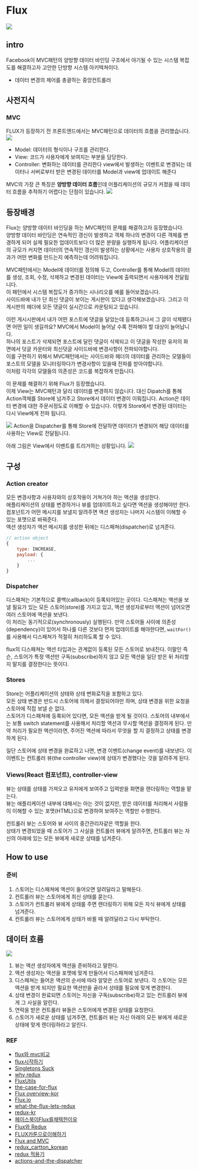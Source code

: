 # Flux

![](../resource/img/react/fluxLogo.png)

## intro

Facebook이 MVC패턴의 양방향 데이터 바인딩 구조에서 야기될 수 있는 시스템 복잡도를 해결하고자 고안한 단방향 시스템 아키텍쳐이다.

- 데이터 변경의 제어를 총괄하는 중앙컨트롤러

## 사전지식

### MVC

FLUX가 등장하기 전 프론트엔드에서는 MVC패턴으로 데이터의 흐름을 관리했습니다.
![](../resource/img/react/mvc.png)

- Model: 데이터의 형식이나 구조를 관리한다.
- View: 코드가 사용자에게 보여지는 부분을 담당한다.
- Controller: 변화하는 데이터를 관리한다 view에서 발생하는 이벤트로 변경되는 데이터나 서버로부터 받은 변경된 데이터를 Model과 view에 업데이트 해준다

MVC의 가장 큰 특징은 **양방향 데이터 흐름**인데 어플리케이션의 규모가 커졌을 때 데이터 흐름을 추적하기 어렵다는 단점이 있습니다.
![](../resource/img/react/complex_mvc.png)

## 등장배경

Flux는 양방향 데이터 바인딩을 하는 MVC패턴의 문제를 해결하고자 등장했습니다.  
양방향 데이터 바인딩은 연속적인 갱신이 발생하고 객체 하나의 변경이 다른 객체를 변경하게 되어 실제 필요한 업데이트보다 더 많은 분량을 실행하게 됩니다.
어플리케이션의 규모가 커지면 데이터의 연속적인 갱신이 발생하는 상황에서는 사용자 상호작용의 결과가 어떤 변화를 만드는지 예측하는데 어려워집니다.

MVC패턴에서는 Model에 데이터를 정의해 두고, Controller를 통해 Model의 데이터를 생성, 조회, 수정, 삭제하고 변경된 데이터는 View에 출력되면서 사용자에게 전달됩니다.  
이 패턴에서 시스템 복잡도가 증가하는 시나리오를 예를 들어보겠습니다.  
사이드바에 내가 단 최신 댓글이 보이는 게시판이 있다고 생각해보겠습니다.
그리고 이 게시판의 헤더에 모든 댓글이 실시간으로 카운팅되고 있습니다.

이런 게시시판에서 내가 어떤 포스트에 댓글을 달았는데 등록하고나서 그 글이 삭제됐다면 어떤 일이 생길까요?
MVC에서 Model이 늘어날 수록 전파해야 할 대상이 늘어납니다.  
하나의 포스트가 삭제되면 포스트에 달린 댓글이 삭제되고 이 댓글을 작성한 유저의 화면에서 덧글 카운터와 최신덧글 사이드바에 변경사항이 전파되야합니다.  
이를 구현하기 위해서 MVC패턴에서는 사이드바와 헤더의 데이터를 관리하는 모델들이 포스트의 모델을 모니터링하다가 변경사항이 있을때 전파를 받아야합니다.  
이처럼 각각의 모델들의 의존성은 코드를 복잡하게 만듭니다.

이 문제를 해결하기 위해 Flux가 등장했습니다.  
이제 View는 MVC패턴과 달리 데이터를 변경하지 않습니다. 대신 Dipatch를 통해 Action객체를 Store에 넘겨주고 Store에서 데이터 변경이 이뤄집니다. Action은 데이터 변경에 대한 주문서정도로 이해할 수 있습니다. 이렇게 Store에서 변경된 데이터는 다시 View에게 전파 됩니다.

![](../resource/img/react/flux.png)
Action을 Dispatcher를 통해 Store에 전달하면 데이터가 변경되어 해당 데이터를 사용하는 View로 전달됩니다.

아래 그림은 View에서 이벤트를 트리거하는 상황입니다.
![](../resource/img/react/flux2.png)

## 구성

### Action creator

모든 변경사항과 사용자와의 상호작용이 거쳐가야 하는 액션을 생성한다.  
애플리케이션의 상태를 변경하거나 뷰를 업데이트하고 싶다면 액션을 생성해야만 한다.  
컴포넌트가 어떤 메시지를 보낼지 알려주면 액션 생성자는 나머지 시스템이 이해할 수 있는 포맷으로 바꿔준다.  
액션 생성자가 액션 메시지를 생성한 뒤에는 디스패쳐(dispatcher)로 넘겨준다.

```js
// action object
{
    type: INCREASE,
    payload: {
        ...
    }
}
```

### Dispatcher

디스패쳐는 기본적으로 콜백(callback)이 등록되어있는 곳이다. 디스패쳐는 액션을 보낼 필요가 있는 모든 스토어(store)를 가지고 있고, 액션 생성자로부터 액션이 넘어오면 여러 스토어에 액션을 보낸다.  
이 처리는 동기적으로(synchronously) 실행된다. 만약 스토어들 사이에 의존성(dependency)이 있어서 하나를 다른 것보다 먼저 업데이트를 해야한다면, `waitFor()`를 사용해서 디스패쳐가 적절히 처리하도록 할 수 있다.

flux의 디스패쳐는 액션 타입과는 관계없이 등록된 모든 스토어로 보내진다. 이말인 즉슨, 스토어가 특정 액션만 구독(subscribe)하지 않고 모든 액션을 일단 받은 뒤 처리할지 말지를 결정한다는 뜻이다.

### Stores

Store는 어플리케이션의 상태와 상태 변화로직을 포함하고 있다.  
모든 상태 변경은 반드시 스토어에 의해서 결정되어야만 하며, 상태 변경을 위한 요청을 스토어에 직접 보낼 순 없다.  
스토어가 디스패쳐에 등록되어 있다면, 모든 액션을 받게 될 것이다. 스토어의 내부에서는 보통 switch statement를 사용해서 처리할 액션과 무시할 액션을 결정하게 된다. 만약 처리가 필요한 액션이라면, 주어진 액션에 따라서 무엇을 할 지 결정하고 상태를 변경하게 된다.

일단 스토어에 상태 변경을 완료하고 나면, 변경 이벤트(change event)를 내보낸다. 이 이벤트는 컨트롤러 뷰(the controller view)에 상태가 변경했다는 것을 알려주게 된다.

### Views(React 컴포넌트), controller-view

뷰는 상태를 상태를 가져오고 유저에게 보여주고 입력받을 화면을 렌더링하는 역할을 맡는다.  
뷰는 애플리케이션 내부에 대해서는 아는 것이 없지만, 받은 데이터를 처리해서 사람들이 이해할 수 있는 포맷(HTML)으로 변경하여 보여주는 역할만 수행한다.

컨트롤러 뷰는 스토어와 뷰 사이의 중간관리자같은 역할을 한다.  
상태가 변경되었을 때 스토어가 그 사실을 컨트롤러 뷰에게 알려주면, 컨트롤러 뷰는 자신의 아래에 있는 모든 뷰에게 새로운 상태를 넘겨준다.

## How to use

### 준비

1. 스토어는 디스패쳐에 액션이 들어오면 알려달라고 말해둔다.
2. 컨트롤러 뷰는 스토어에게 최신 상태를 묻는다.
3. 스토어가 컨트롤러 뷰에게 상태를 주면 렌더링하기 위해 모든 자식 뷰에게 상태를 넘겨준다.
4. 컨트롤러 뷰는 스토어에게 상태가 바뀔 때 알려달라고 다시 부탁한다.

## 데이터 흐름

![](../resource/img/react/flux-diagram.png)

1. 뷰는 액션 생성자에게 액션을 준비하라고 말한다.
2. 액션 생성자는 액션을 포맷에 맞게 만들어서 디스패쳐에 넘겨준다.
3. 디스패쳐는 들어온 액션의 순서에 따라 알맞은 스토어로 보낸다. 각 스토어는 모든 액션을 받게 되지만 필요한 액션만을 골라서 상태를 필요에 맞게 변경한다.
4. 상태 변경이 완료되면 스토어는 자신을 구독(subscribe)하고 있는 컨트롤러 뷰에게 그 사실을 알린다.
5. 연락을 받은 컨트롤러 뷰들은 스토어에게 변경된 상태를 요청한다.
6. 스토어가 새로운 상태를 넘겨주면, 컨트롤러 뷰는 자신 아래의 모든 뷰에게 새로운 상태에 맞게 렌더링하라고 알린다.

### REF

- [flux와 mvc비교](https://dogbirdfoot.tistory.com/14)
- [flux시작하기](https://kkak10.gitbooks.io/flux/index.html)
- [Singletons Suck ](https://www.rea-group.com/blog/singletons-suck-aka-flux-to-redux/)
- [why redux](https://www.slideshare.net/dalinaum/redux-55650128)
- [ FluxUtils](https://www.slideshare.net/UyeongJu/fluxutils)
- [the-case-for-flux](https://medium.com/swlh/the-case-for-flux-379b7d1982c6)
- [Flux overview-kor](https://haruair.github.io/flux/docs/overview.html)
- [Flux.io](http://facebook.github.io/flux/docs/in-depth-overview)
- [what-the-flux-lets-redux](https://blog.andyet.com/2015/08/06/what-the-flux-lets-redux/)
- [redux-kr](https://lunit.gitbook.io/redux-in-korean/)
- [페이스북이Flux를채택한이유](https://blog.coderifleman.com/2015/06/19/mvc-does-not-scale-use-flux-instead/)
- [Flux와 Redux](https://taegon.kim/archives/5288)
- [FLUX카툰으로이해하기](https://bestalign.github.io/2015/10/06/cartoon-guide-to-flux/)
- [Flux and MVC](https://beomy.tistory.com/44)
- [redux_cartton_korean](http://bestalign.github.io/2015/10/26/cartoon-intro-to-redux/)
- [redux 적용기](https://d2.naver.com/helloworld/1848131)
- [actions-and-the-dispatcher](https://haruair.github.io/flux/docs/actions-and-the-dispatcher.html#content)
